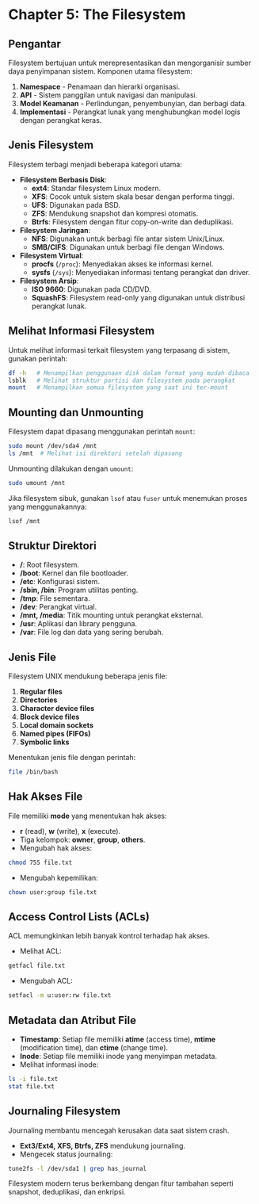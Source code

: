 # Chapter 5: The Filesystem

## Pengantar
Filesystem bertujuan untuk merepresentasikan dan mengorganisir sumber daya penyimpanan sistem. Komponen utama filesystem:

1. **Namespace** - Penamaan dan hierarki organisasi.
2. **API** - Sistem panggilan untuk navigasi dan manipulasi.
3. **Model Keamanan** - Perlindungan, penyembunyian, dan berbagi data.
4. **Implementasi** - Perangkat lunak yang menghubungkan model logis dengan perangkat keras.

## Jenis Filesystem
Filesystem terbagi menjadi beberapa kategori utama:
- **Filesystem Berbasis Disk**:
  - **ext4**: Standar filesystem Linux modern.
  - **XFS**: Cocok untuk sistem skala besar dengan performa tinggi.
  - **UFS**: Digunakan pada BSD.
  - **ZFS**: Mendukung snapshot dan kompresi otomatis.
  - **Btrfs**: Filesystem dengan fitur copy-on-write dan deduplikasi.
- **Filesystem Jaringan**:
  - **NFS**: Digunakan untuk berbagi file antar sistem Unix/Linux.
  - **SMB/CIFS**: Digunakan untuk berbagi file dengan Windows.
- **Filesystem Virtual**:
  - **procfs** (`/proc`): Menyediakan akses ke informasi kernel.
  - **sysfs** (`/sys`): Menyediakan informasi tentang perangkat dan driver.
- **Filesystem Arsip**:
  - **ISO 9660**: Digunakan pada CD/DVD.
  - **SquashFS**: Filesystem read-only yang digunakan untuk distribusi perangkat lunak.

## Melihat Informasi Filesystem
Untuk melihat informasi terkait filesystem yang terpasang di sistem, gunakan perintah:
```bash
df -h   # Menampilkan penggunaan disk dalam format yang mudah dibaca
lsblk   # Melihat struktur partisi dan filesystem pada perangkat
mount   # Menampilkan semua filesystem yang saat ini ter-mount
```

## Mounting dan Unmounting
Filesystem dapat dipasang menggunakan perintah `mount`:
```bash
sudo mount /dev/sda4 /mnt
ls /mnt  # Melihat isi direktori setelah dipasang
```
Unmounting dilakukan dengan `umount`:
```bash
sudo umount /mnt
```
Jika filesystem sibuk, gunakan `lsof` atau `fuser` untuk menemukan proses yang menggunakannya:
```bash
lsof /mnt
```

## Struktur Direktori
- **/**: Root filesystem.
- **/boot**: Kernel dan file bootloader.
- **/etc**: Konfigurasi sistem.
- **/sbin, /bin**: Program utilitas penting.
- **/tmp**: File sementara.
- **/dev**: Perangkat virtual.
- **/mnt, /media**: Titik mounting untuk perangkat eksternal.
- **/usr**: Aplikasi dan library pengguna.
- **/var**: File log dan data yang sering berubah.

## Jenis File
Filesystem UNIX mendukung beberapa jenis file:
1. **Regular files**
2. **Directories**
3. **Character device files**
4. **Block device files**
5. **Local domain sockets**
6. **Named pipes (FIFOs)**
7. **Symbolic links**

Menentukan jenis file dengan perintah:
```bash
file /bin/bash
```

## Hak Akses File
File memiliki **mode** yang menentukan hak akses:
- **r** (read), **w** (write), **x** (execute).
- Tiga kelompok: **owner**, **group**, **others**.
- Mengubah hak akses:
```bash
chmod 755 file.txt
```
- Mengubah kepemilikan:
```bash
chown user:group file.txt
```

## Access Control Lists (ACLs)
ACL memungkinkan lebih banyak kontrol terhadap hak akses.
- Melihat ACL:
```bash
getfacl file.txt
```
- Mengubah ACL:
```bash
setfacl -m u:user:rw file.txt
```

## Metadata dan Atribut File
- **Timestamp**: Setiap file memiliki **atime** (access time), **mtime** (modification time), dan **ctime** (change time).
- **Inode**: Setiap file memiliki inode yang menyimpan metadata.
- Melihat informasi inode:
```bash
ls -i file.txt
stat file.txt
```

## Journaling Filesystem
Journaling membantu mencegah kerusakan data saat sistem crash.
- **Ext3/Ext4, XFS, Btrfs, ZFS** mendukung journaling.
- Mengecek status journaling:
```bash
tune2fs -l /dev/sda1 | grep has_journal
```

Filesystem modern terus berkembang dengan fitur tambahan seperti snapshot, deduplikasi, dan enkripsi.
